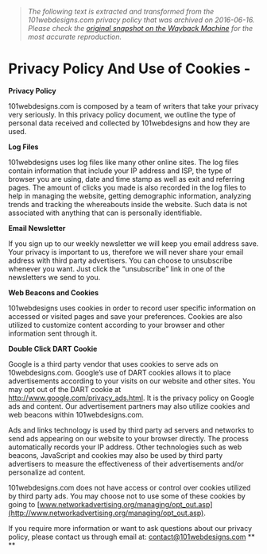 > *The following text is extracted and transformed from the 101webdesigns.com privacy policy that was archived on 2016-06-16. Please check the [original snapshot on the Wayback Machine](https://web.archive.org/web/20160616144134id_/http%3A//101webdesigns.com/privacy-policy-use-cookies) for the most accurate reproduction.*

# Privacy Policy And Use of Cookies -

**Privacy Policy**

101webdesigns.com is composed by a team of writers that take your privacy very seriously. In this privacy policy document, we outline the type of personal data received and collected by 101webdesigns and how they are used.

**Log Files**

101webdesigns uses log files like many other online sites. The log files contain information that include your IP address and ISP, the type of browser you are using, date and time stamp as well as exit and referring pages. The amount of clicks you made is also recorded in the log files to help in managing the website, getting demographic information, analyzing trends and tracking the whereabouts inside the website. Such data is not associated with anything that can is personally identifiable.

**Email Newsletter**

If you sign up to our weekly newsletter we will keep you email address save. Your privacy is important to us, therefore we will never share your email address with third party advertisers. You can choose to unsubscribe whenever you want. Just click the “unsubscribe” link in one of the newsletters we send to you.

**Web Beacons and Cookies**

101webdesigns uses cookies in order to record user specific information on accessed or visited pages and save your preferences. Cookies are also utilized to customize content according to your browser and other information sent through it.

**Double Click DART Cookie**

Google is a third party vendor that uses cookies to serve ads on 10webdesigns.com. Google’s use of DART cookies allows it to place advertisements according to your visits on our website and other sites. You may opt out of the DART cookie at <http://www.google.com/privacy_ads.html>. It is the privacy policy on Google ads and content. Our advertisement partners may also utilize cookies and web beacons within 101webdesigns.com.

Ads and links technology is used by third party ad servers and networks to send ads appearing on our website to your browser directly. The process automatically records your IP address. Other technologies such as web beacons, JavaScript and cookies may also be used by third party advertisers to measure the effectiveness of their advertisements and/or personalize ad content.

101webdesigns.com does not have access or control over cookies utilized by third party ads. You may choose not to use some of these cookies by going to [www.networkadvertising.org/managing/opt_out.asp](http://www.networkadvertising.org/managing/opt_out.asp).

If you require more information or want to ask questions about our privacy policy, please contact us through email at: [contact@101webdesigns.com](mailto:%20contact@101webdesigns.com) **  
**
